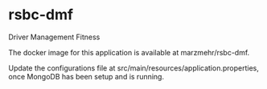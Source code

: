 # rsbc-dmf
Driver Management Fitness

The docker image for this application is available at marzmehr/rsbc-dmf.

Update the configurations file at src/main/resources/application.properties, once MongoDB has been setup and is running.


